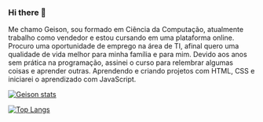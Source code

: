 ### Hi there 👋

Me chamo Geison, sou formado em Ciência da Computação, atualmente trabalho como vendedor e estou cursando em uma plataforma online. Procuro uma oportunidade de emprego na área de TI, afinal quero uma qualidade de vida melhor para minha família e para mim. Devido aos anos sem prática na programação, assinei o curso para relembrar algumas coisas e aprender outras. Aprendendo e criando projetos com HTML, CSS e iniciarei o aprendizado com JavaScript.

[![Geison stats](https://github-readme-stats.vercel.app/api?username=geisonluis)](https://github.com/anuraghazra/github-readme-stats)

[![Top Langs](https://github-readme-stats.vercel.app/api/top-langs/?username=geisonluis)](https://github.com/anuraghazra/github-readme-stats)
